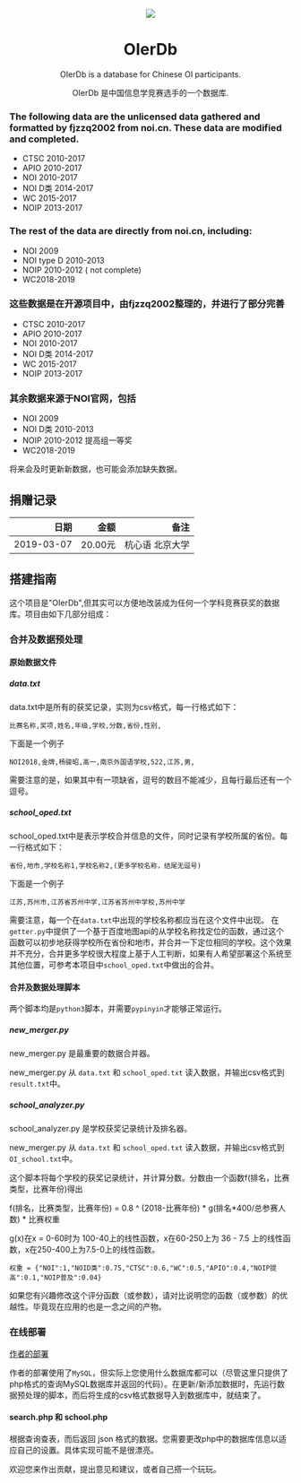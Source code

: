 <p align="center">
<img src="https://github.com/WZKSDN/OIer/raw/master/on_server/logo-white.png" />
</p>

<h1 align="center">OIerDb</h1>

<p align="center">OIerDb is a database for Chinese OI participants.</p>
<p align="center">OIerDb 是中国信息学竞赛选手的一个数据库.</p>

### The following data are the unlicensed data gathered and formatted by fjzzq2002 from noi.cn. These data are modified and completed.
- CTSC 2010-2017
- APIO 2010-2017
- NOI 2010-2017
- NOI D类 2014-2017
- WC 2015-2017
- NOIP 2013-2017

### The rest of the data are directly from noi.cn, including:

- NOI 2009
- NOI type D 2010-2013
- NOIP 2010-2012 ( not complete)
- WC2018-2019


### 这些数据是在开源项目中，由fjzzq2002整理的，并进行了部分完善
- CTSC 2010-2017
- APIO 2010-2017
- NOI 2010-2017
- NOI D类 2014-2017
- WC 2015-2017
- NOIP 2013-2017

### 其余数据来源于NOI官网，包括

- NOI 2009
- NOI D类 2010-2013
- NOIP 2010-2012 提高组一等奖
- WC2018-2019

将来会及时更新新数据，也可能会添加缺失数据。
## 捐赠记录

|日期 |金额 |备注 |
| -----------: | -----------: | -----------: |
|2019-03-07 |20.00元 |杭心语 北京大学 |
## 搭建指南

这个项目是"OIerDb",但其实可以方便地改装成为任何一个学科竞赛获奖的数据库。项目由如下几部分组成：

### 合并及数据预处理

#### 原始数据文件

##### data.txt

data.txt中是所有的获奖记录，实则为csv格式，每一行格式如下：

`比赛名称,奖项,姓名,年级,学校,分数,省份,性别,`

下面是一个例子

`NOI2018,金牌,杨骏昭,高一,南京外国语学校,522,江苏,男,`

需要注意的是，如果其中有一项缺省，逗号的数目不能减少，且每行最后还有一个逗号。

##### school_oped.txt

school_oped.txt中是表示学校合并信息的文件，同时记录有学校所属的省份。每一行格式如下：

`省份,地市,学校名称1,学校名称2,(更多学校名称，结尾无逗号)`

下面是一个例子

`江苏,苏州市,江苏省苏州中学,江苏省苏州中学校,苏州中学`

需要注意，每一个在`data.txt`中出现的学校名称都应当在这个文件中出现。
在`getter.py`中提供了一个基于百度地图api的从学校名称找定位的函数，通过这个函数可以初步地获得学校所在省份和地市，并合并一下定位相同的学校。这个效果并不充分，合并更多学校很大程度上基于人工判断，如果有人希望部署这个系统至其他位置，可参考本项目中`school_oped.txt`中做出的合并。

#### 合并及数据处理脚本

两个脚本均是`python3`脚本，并需要`pypinyin`才能够正常运行。

##### new_merger.py

new_merger.py 是最重要的数据合并器。

new_merger.py 从 `data.txt` 和 `school_oped.txt` 读入数据，并输出csv格式到`result.txt`中。

##### school_analyzer.py

school_analyzer.py 是学校获奖记录统计及排名器。

new_merger.py 从 `data.txt` 和 `school_oped.txt` 读入数据，并输出csv格式到`OI_school.txt`中。

这个脚本将每个学校的获奖记录统计，并计算分数。分数由一个函数f(排名，比赛类型，比赛年份)得出

f(排名，比赛类型，比赛年份) = 0.8 ^ (2018-比赛年份) * g(排名*400/总参赛人数) * 比赛权重

g(x)在x = 0-60时为 100-40上的线性函数，x在60-250上为 36 - 7.5 上的线性函数，x在250-400上为7.5-0上的线性函数。

`权重 = {"NOI":1,"NOID类":0.75,"CTSC":0.6,"WC":0.5,"APIO":0.4,"NOIP提高":0.1,"NOIP普及":0.04}`

如果您有兴趣修改这个评分函数（或参数），请对比说明您的函数（或参数）的优越性。毕竟现在应用的也是一念之间的产物。

### 在线部署

[作者的部署](http://bytew.net/OIer)

作者的部署使用了`MySQL`，但实际上您使用什么数据库都可以（尽管这里只提供了php格式的查询MySQL数据库并返回的代码）。在更新/新添加数据时，先运行数据预处理的脚本，而后将生成的csv格式数据导入到数据库中，就结束了。

#### search.php 和 school.php

根据查询查表，而后返回 json 格式的数据。您需要更改php中的数据库信息以适应自己的设置。具体实现可能不是很漂亮。

欢迎您来作出贡献，提出意见和建议，或者自己搭一个玩玩。
